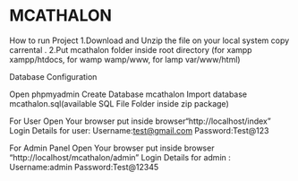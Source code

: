 # MCATHALON
 How to run Project 
 1.Download and Unzip the file on your local system copy carrental . 
 2.Put mcathalon folder inside root directory (for xampp xampp/htdocs, for wamp wamp/www, for lamp var/www/html)

Database Configuration

Open phpmyadmin Create Database mcathalon Import database mcathalon.sql(available SQL File Folder inside zip package)

For User Open Your browser put inside browser“http://localhost/index” Login Details for user: Username:test@gmail.com Password:Test@123

For Admin Panel Open Your browser put inside browser “http://localhost/mcathalon/admin” Login Details for admin : Username:admin Password:Test@12345
